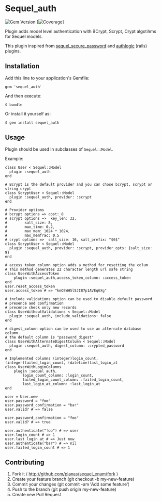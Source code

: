 # Sequel_auth

[![Gem Version](https://badge.fury.io/rb/sequel_auth.svg)](https://badge.fury.io/rb/sequel_auth)
[![Coverage](coverage/coverage.svg)]

Plugin adds model level authentication with BCrypt, Scrypt, Crypt algotihms for Sequel models.

This plugin inspired from [sequel_secure_password](https://github.com/mlen/sequel_secure_password) and [authlogic](https://github.com/binarylogic/authlogic) (rails) plugins.

## Installation

Add this line to your application's Gemfile:

    gem 'sequel_auth'

And then execute:

    $ bundle

Or install it yourself as:

    $ gem install sequel_auth

## Usage

Plugin should be used in subclasses of `Sequel::Model`.


Example:

    class User < Sequel::Model
      plugin :sequel_auth
    end

    # Bcrypt is the default provider and you can chose bcrypt, scrypt or string crypt 
    class ScryptUser < Sequel::Model
      plugin :sequel_auth, provider: :scrypt
    end
    
    # Provider options 
    # bcrypt options => cost: 8
    # scrypt options =>  key_len: 32,
    #        salt_size: 8,
    #        max_time: 0.2,
    #        max_mem: 1024 * 1024,
    #        max_memfrac: 0.5
    # crypt options =>  salt_size: 16, salt_prefix: "$6$"
    class ScryptUser < Sequel::Model
      plugin :sequel_auth, provider: :scrypt, provider_opts: {salt_size: 9}
    end  
    
    # access_token_column option adds a method for resetting the colum
    # This method generates 22 character length url safe string
    class UserWithAccessToken
        plugin :sequel_auth,access_token_column: :access_token
    end
    user.reset_access_token
    user.access_token # => "knOSWH5l5JI87p1AVEq6Xg"

    # include_validations option can be used to disable default password
    # presence and confirmation
    # precence check only new records
    class UserWithoutValidations < Sequel::Model
      plugin :sequel_auth, include_validations: false
    end

    # digest_column option can be used to use an alternate database column.
    # the default column is "password_digest"
    class UserWithAlternateDigestColumn < Sequel::Model
      plugin :sequel_auth, digest_column: :crypted_password
    end
    
    # Implemented columns (integer)login_count, (integer)failed_login_count, (datetime)last_login_at
    class UserWithLoginColumns
        plugin :sequel_auth, 
            login_count_column: :login_count, 
            failed_login_count_column: :failed_login_count,
            last_login_at_column: :last_login_at
    end
    
    user = User.new
    user.password = "foo"
    user.password_confirmation = "bar"
    user.valid? # => false

    user.password_confirmation = "foo"
    user.valid? # => true

    user.authenticate("foo") # => user
    user.login_count # => 1
    user.last_login_at # => Just now
    user.authenticate("bar") # => nil
    user.failed_login_count # => 1

## Contributing
1. Fork it ( http://github.com/planas/sequel_enum/fork )
2. Create your feature branch (git checkout -b my-new-feature)
3. Commit your changes (git commit -am 'Add some feature')
4. Push to the branch (git push origin my-new-feature)
5. Create new Pull Request
